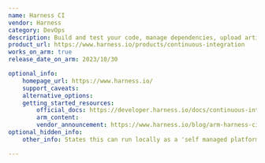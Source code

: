 ```yaml
---
name: Harness CI
vendor: Harness
category: DevOps
description: Build and test your code, manage dependencies, upload artifacts, and monitor build outcomes. This enterprise offering offers unique features such as AIDA, Cache Intelligence, and Test Intelligence. In addition you can integrate third party tools, custom scripts, and other Harness modules.
product_url: https://www.harness.io/products/continuous-integration
works_on_arm: true
release_date_on_arm: 2023/10/30

optional_info:
    homepage_url: https://www.harness.io/
    support_caveats:
    alternative_options:
    getting_started_resources:
        official_docs: https://developer.harness.io/docs/continuous-integration/get-started/tutorials
        arm_content:
        vendor_announcement: https://www.harness.io/blog/arm-harness-ci-cloud
optional_hidden_info:
    other_info: States this can run locally as a 'self managed platform' on this page www.harness.io/pricing

---
```

